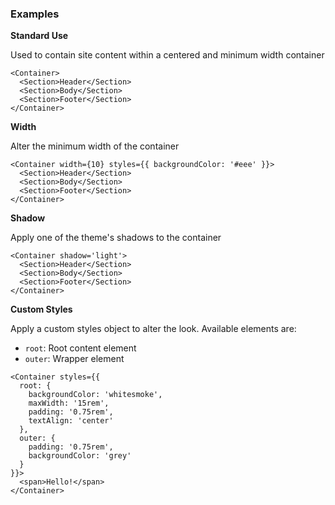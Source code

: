 ### Examples

**Standard Use**

Used to contain site content within a centered and minimum width container

```
<Container>
  <Section>Header</Section>
  <Section>Body</Section>
  <Section>Footer</Section>
</Container>
```

**Width**

Alter the minimum width of the container

```
<Container width={10} styles={{ backgroundColor: '#eee' }}>
  <Section>Header</Section>
  <Section>Body</Section>
  <Section>Footer</Section>
</Container>
```

**Shadow**

Apply one of the theme's shadows to the container

```
<Container shadow='light'>
  <Section>Header</Section>
  <Section>Body</Section>
  <Section>Footer</Section>
</Container>
```

**Custom Styles**

Apply a custom styles object to alter the look. Available elements are:

- `root`: Root content element
- `outer`: Wrapper element

```
<Container styles={{
  root: {
    backgroundColor: 'whitesmoke',
    maxWidth: '15rem',
    padding: '0.75rem',
    textAlign: 'center'
  },
  outer: {
    padding: '0.75rem',
    backgroundColor: 'grey'
  }
}}>
  <span>Hello!</span>
</Container>
```
